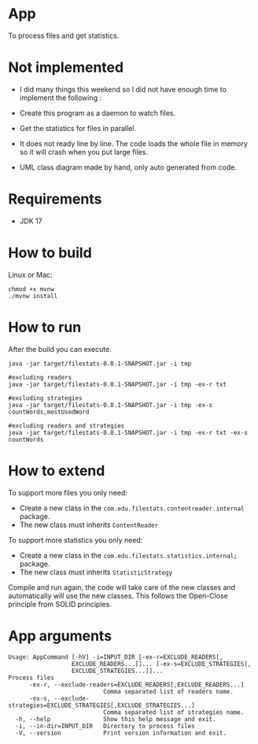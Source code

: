 # App

To process files and get statistics.

# Not implemented

- I did many things this weekend so I did not have enough time to implement the following :

- Create this program as a daemon to watch files.
- Get the statistics for files in parallel.
- It does not ready line by line. The code loads the whole file in memory so it will crash when you put large files.
- UML class diagram made by hand, only auto generated from code.

# Requirements

- JDK 17

# How to build

Linux or Mac:

```shell
chmod +x mvnw
./mvnw install
```

# How to run

After the build you can execute.

```
java -jar target/filestats-0.0.1-SNAPSHOT.jar -i tmp

#excluding readers
java -jar target/filestats-0.0.1-SNAPSHOT.jar -i tmp -ex-r txt

#excluding strategies
java -jar target/filestats-0.0.1-SNAPSHOT.jar -i tmp -ex-s countWords,mostUsedWord

#excluding readers and strategies
java -jar target/filestats-0.0.1-SNAPSHOT.jar -i tmp -ex-r txt -ex-s countWords
```

# How to extend

To support more files you only need:

- Create a new class in the ```com.edu.filestats.contentreader.internal``` package.
- The new class must inherits ```ContentReader```

To support more statistics you only need:

- Create a new class in the ```com.edu.filestats.statistics.internal;``` package.
- The new class must inherits ```StatisticStrategy```

Compile and run again, the code will take care of the new classes and automatically will use the new classes.
This follows the Open-Close principle from SOLID principles.

# App arguments

```plain
Usage: AppCommand [-hV] -i=INPUT_DIR [-ex-r=EXCLUDE_READERS[,
                  EXCLUDE_READERS...]]... [-ex-s=EXCLUDE_STRATEGIES[,
                  EXCLUDE_STRATEGIES...]]...
Process files
      -ex-r, --exclude-readers=EXCLUDE_READERS[,EXCLUDE_READERS...]
                           Comma separated list of readers name.
      -ex-s, --exclude-strategies=EXCLUDE_STRATEGIES[,EXCLUDE_STRATEGIES...]
                           Comma separated list of strategies name.
  -h, --help               Show this help message and exit.
  -i, --in-dir=INPUT_DIR   Directory to process files
  -V, --version            Print version information and exit.
```